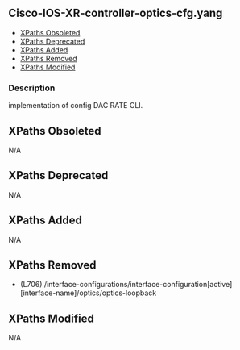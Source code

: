 ## Cisco-IOS-XR-controller-optics-cfg.yang

- [XPaths Obsoleted](#xpaths-obsoleted)
- [XPaths Deprecated](#xpaths-deprecated)
- [XPaths Added](#xpaths-added)
- [XPaths Removed](#xpaths-removed)
- [XPaths Modified](#xpaths-modified)

### Description

implementation of config DAC RATE CLI.

## XPaths Obsoleted

N/A

## XPaths Deprecated

N/A

## XPaths Added

N/A

## XPaths Removed

- (L706)	/interface-configurations/interface-configuration[active][interface-name]/optics/optics-loopback

## XPaths Modified

N/A

